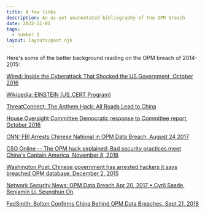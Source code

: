 ```yaml
---
title: A few links
description: An as-yet unannotated bibliography of the OPM breach
date: 2022-11-01
tags:
  - number 2
layout: layouts/post.njk
---
```


Here's some of the better background reading on the OPM breach of 2014-2015:

<p><a href="https://www.wired.com/2016/10/inside-cyberattack-shocked-us-government/">Wired: Inside the Cyberattack That Shocked the US Government, October 2016</a></p>
<p><a href="https://en.wikipedia.org/wiki/Einstein_(US-CERT_program)">Wikipedia: EINSTEIN (US_CERT Program)</a></p>
<p><a href="https://threatconnect.com/the-anthem-hack-all-roads-lead-to-china/">ThreatConnect: The Anthem Hack: All Roads Lead to China</a></p>
<p><a href="https://oversight.house.gov/sites/democrats.oversight.house.gov/files/documents/2016-09-06.Democratic%20Memo%20on%20OPM%20Data%20Breach%20Investigation.pdf">House Oversight Committee Democratic response to Committee report, October 2016</a></p>
<p><a href="https://www.cnn.com/2017/08/24/politics/fbi-arrests-chinese-national-in-opm-data-breach/index.html">CNN: FBI Arrests Chinese National in OPM Data Breach, August 24 2017</a></p>
<p><a href="https://www.csoonline.com/article/3318238/the-opm-hack-explained-bad-security-practices-meet-chinas-captain-america.html">CSO Online -- The OPM hack explained: Bad security practices meet China's Captain America, November 8, 2018</a></p>
<p><a href="https://www.washingtonpost.com/world/national-security/chinese-government-has-arrested-hackers-suspected-of-breaching-opm-database/2015/12/02/0295b918-990c-11e5-8917-653b65c809eb_story.html?utm_term=.d3d4512ff7a4">Washington Post: Chinese government has arrested hackers it says breached OPM database, December 2, 2015</a></p>
<p><a href="https://asamborski.github.io/cs558_s17_blog/2017/04/20/opm.html">Network Security News: OPM Data Breach
Apr 20, 2017 • Cyril Saade, Benjamin Li, Seunghun Oh</a></p>
<p><a href="https://www.fedsmith.com/2018/09/21/bolton-confirms-china-behind-opm-data-breaches/">FedSmith: Bolton Confirms China Behind OPM Data Breaches, Sept 21, 2018</a></p>

